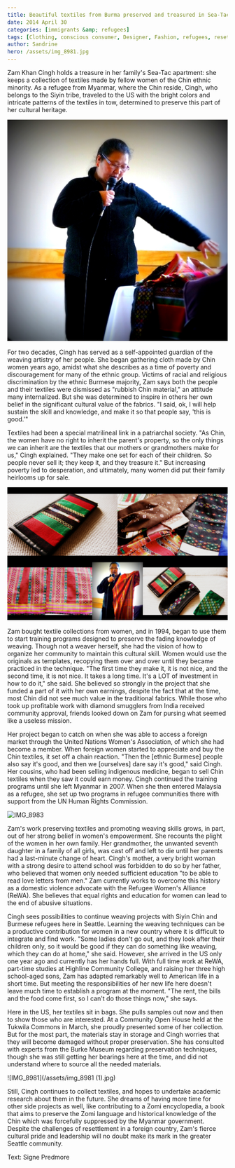 ```yaml
---
title: Beautiful textiles from Burma preserved and treasured in Sea-Tac (written by Signe Predmore)
date: 2014 April 30
categories: [immigrants &amp; refugees]
tags: [Clothing, conscious consumer, Designer, Fashion, refugees, resettlement, Seattle, social cause]
author: Sandrine
hero: /assets/img_8981.jpg
---
```

Zam Khan Cingh holds a treasure in her family's Sea-Tac apartment: she keeps a collection of textiles made by fellow women of the Chin ethnic minority. As a refugee from Myanmar, where the Chin reside, Cingh, who belongs to the Siyin tribe, traveled to the US with the bright colors and intricate patterns of the textiles in tow, determined to preserve this part of her cultural heritage.

![P1020901](/assets/p1020901.jpg?w=470)

For two decades, Cingh has served as a self-appointed guardian of the weaving artistry of her people. She began gathering cloth made by Chin women years ago, amidst what she describes as a time of poverty and discouragement for many of the ethnic group. Victims of racial and religious discrimination by the ethnic Burmese majority, Zam says both the people and their textiles were dismissed as "rubbish Chin material," an attitude many internalized. But she was determined to inspire in others her own belief in the significant cultural value of the fabrics. "I said, ok, I will help sustain the skill and knowledge, and make it so that people say, 'this is good.'"

Textiles had been a special matrilineal link in a patriarchal society. "As Chin, the women have no right to inherit the parent's property, so the only things we can inherit are the textiles that our mothers or grandmothers make for us," Cingh explained. "They make one set for each of their children. So people never sell it; they keep it, and they treasure it." But increasing poverty led to desperation, and ultimately, many women did put their family heirlooms up for sale.

![Zam Tukwila](/assets/zam-tukwila.jpg?w=470)

Zam bought textile collections from women, and in 1994, began to use them to start training programs designed to preserve the fading knowledge of weaving. Though not a weaver herself, she had the vision of how to organize her community to maintain this cultural skill. Women would use the originals as templates, recopying them over and over until they became practiced in the technique. "The first time they make it, it is not nice, and the second time, it is not nice. It takes a long time. It's a LOT of investment in how to do it," she said. She believed so strongly in the project that she funded a part of it with her own earnings, despite the fact that at the time, most Chin did not see much value in the traditional fabrics. While those who took up profitable work with diamond smugglers from India received community approval, friends looked down on Zam for pursing what seemed like a useless mission.

Her project began to catch on when she was able to access a foreign market through the United Nations Women's Association, of which she had become a member. When foreign women started to appreciate and buy the Chin textiles, it set off a chain reaction. "Then the [ethnic Burmese] people also say it's good, and then we [ourselves] dare say it's good," said Cingh. Her cousins, who had been selling indigenous medicine, began to sell Chin textiles when they saw it could earn money. Cingh continued the training programs until she left Myanmar in 2007. When she then entered Malaysia as a refugee, she set up two programs in refugee communities there with support from the UN Human Rights Commission.

![IMG_8983](/assets/img_8983.jpg?w=470)

Zam's work preserving textiles and promoting weaving skills grows, in part, out of her strong belief in women's empowerment. She recounts the plight of the women in her own family. Her grandmother, the unwanted seventh daughter in a family of all girls, was cast off and left to die until her parents had a last-minute change of heart. Cingh's mother, a very bright woman with a strong desire to attend school was forbidden to do so by her father, who believed that women only needed sufficient education "to be able to read love letters from men." Zam currently works to overcome this history as a domestic violence advocate with the Refugee Women's Alliance (ReWA). She believes that equal rights and education for women can lead to the end of abusive situations.

Cingh sees possibilities to continue weaving projects with Siyin Chin and Burmese refugees here in Seattle. Learning the weaving techniques can be a productive contribution for women in a new country where it is difficult to integrate and find work. "Some ladies don't go out, and they look after their children only, so it would be good if they can do something like weaving, which they can do at home," she said. However, she arrived in the US only one year ago and currently has her hands full. With full time work at ReWA, part-time studies at Highline Community College, and raising her three high school-aged sons, Zam has adapted remarkably well to American life in a short time. But meeting the responsibilities of her new life here doesn't leave much time to establish a program at the moment. "The rent, the bills and the food come first, so I can't do those things now," she says.

Here in the US, her textiles sit in bags. She pulls samples out now and then to show those who are interested. At a Community Open House held at the Tukwila Commons in March, she proudly presented some of her collection. But for the most part, the materials stay in storage and Cingh worries that they will become damaged without proper preservation. She has consulted with experts from the Burke Museum regarding preservation techniques, though she was still getting her bearings here at the time, and did not understand where to source all the needed materials.

![IMG_8981](/assets/img_8981 (1).jpg)

Still, Cingh continues to collect textiles, and hopes to undertake academic research about them in the future. She dreams of having more time for other side projects as well, like contributing to a Zomi encyclopedia, a book that aims to preserve the Zomi language and historical knowledge of the Chin which was forcefully suppressed by the Myanmar government. Despite the challenges of resettlement in a foreign country, Zam's fierce cultural pride and leadership will no doubt make its mark in the greater Seattle community.

Text: Signe Predmore